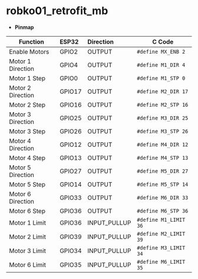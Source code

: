 # robko01_retrofit_mb

 - **Pinmap**

| Function | ESP32 | Direction | C Code |
|----------|:-------------|:------|----|
| Enable Motors | GPIO2 | OUTPUT | ```#define MX_ENB 2```|
| Motor 1 Direction | GPIO4 | OUTPUT | ```#define M1_DIR 4```|
| Motor 1 Step | GPIO0 | OUTPUT | ```#define M1_STP 0```|
| Motor 2 Direction | GPIO17 | OUTPUT | ```#define M2_DIR 17```|
| Motor 2 Step | GPIO16 | OUTPUT | ```#define M2_STP 16```|
| Motor 3 Direction | GPIO25 | OUTPUT | ```#define M3_DIR 25```|
| Motor 3 Step | GPIO26 | OUTPUT | ```#define M3_STP 26```|
| Motor 4 Direction | GPIO12 | OUTPUT | ```#define M4_DIR 12```|
| Motor 4 Step | GPIO13 | OUTPUT | ```#define M4_STP 13```|
| Motor 5 Direction | GPIO27 | OUTPUT | ```#define M5_DIR 27```|
| Motor 5 Step | GPIO14 | OUTPUT | ```#define M5_STP 14```|
| Motor 6 Direction | GPIO33 | OUTPUT | ```#define M6_DIR 33```|
| Motor 6 Step | GPIO36 | OUTPUT | ```#define M6_STP 36```|
| Motor 1 Limit | GPIO36 | INPUT_PULLUP | ```#define M1_LIMIT 36```|
| Motor 2 Limit | GPIO39 | INPUT_PULLUP | ```#define M2_LIMIT 39```|
| Motor 3 Limit | GPIO34 | INPUT_PULLUP | ```#define M3_LIMIT 34```|
| Motor 6 Limit | GPIO35 | INPUT_PULLUP | ```#define M6_LIMIT 35```|

